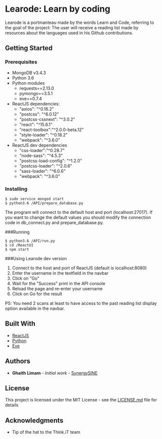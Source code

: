 # Learode: Learn by coding

Learode is a portmanteau made by the words Learn and Code, referring to the goal of the project: The user will receive a reading list made by resources about the languages used in his Github contributions.

## Getting Started
### Prerequisites
 - MongoDB v3.4.3
 - Python 3.6
 - Python modules
	 - requests==2.13.0
	 - pymongo==3.5.1
	 - eve==0.7.4
 - ReactJS dependencies: 
	 - "axios": "^0.16.2"
	 - "postcss": "^6.0.12"
	 - "postcss-cssnext": "^3.0.2"
	 - "react": "^15.6.1" 
	 - "react-toolbox":"^2.0.0-beta.12" 
	 - "style-loader": "^0.18.2"
	 - "webpack": "^3.6.0"
 - ReactJS dev dependencies 
	 - "css-loader":"^0.28.7" 
	 - "node-sass": "^4.5.3" 
	 - "postcss-load-config": "^1.2.0"
	 - "postcss-loader": "^2.0.6" 
	 - "sass-loader": "^6.0.6"
	 - "webpack": "^3.6.0"

### Installing

    $ sudo service mongod start
    $ python3.6 /API/prepare_database.py 
The program will connect to the default host and port (localhost:27017). If you want to change the default values you should modify the connection code in db_connect.py and prepare_database.py.

###Running

    $ python3.6 /API/run.py
    $ cd /ReactUI
    $ npm start

###Using Learode dev version

 1. Connect to the host and port of ReactJS (default is localhost:8080)
 2. Enter the username in the textfield in the navbar
 3. Click on "Go"
 4. Wait for the "Success" print in the API console
 5. Reload the page and re-enter your username
 6. Click on Go for the result

PS: You need 2 scans at least to have access to the past reading list display option available in the navbar.

## Built With

* [ReactJS](https://facebook.github.io/react/)
* [Python](https://www.python.org/)
* [Eve](http://python-eve.org/)

## Authors

* **Ghaith Limam** - *Initial work* - [SynergySINE](https://github.com/SynergySINE)

## License

This project is licensed under the MIT License - see the [LICENSE.md](LICENSE.md) file for details

## Acknowledgments

* Tip of the hat to the Think.iT team


